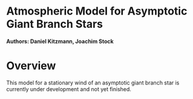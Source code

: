 # Atmospheric Model for Asymptotic Giant Branch Stars
#### Authors: Daniel Kitzmann, Joachim Stock ####


# Overview #
This model for a stationary wind of an asymptotic giant branch star is currently under development and not yet finished.
